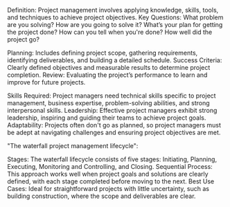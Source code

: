 Definition: Project management involves applying knowledge, skills, tools, and techniques to achieve project objectives.
Key Questions:
What problem are you solving?
How are you going to solve it?
What’s your plan for getting the project done?
How can you tell when you're done?
How well did the project go?

Planning: Includes defining project scope, gathering requirements, identifying deliverables, and building a detailed schedule.
Success Criteria: Clearly defined objectives and measurable results to determine project completion.
Review: Evaluating the project’s performance to learn and improve for future projects.


Skills Required: Project managers need technical skills specific to project management, business expertise, problem-solving abilities, and strong interpersonal skills.
Leadership: Effective project managers exhibit strong leadership, inspiring and guiding their teams to achieve project goals.
Adaptability: Projects often don't go as planned, so project managers must be adept at navigating challenges and ensuring project objectives are met.

"The waterfall project management lifecycle":

Stages: The waterfall lifecycle consists of five stages: Initiating, Planning, Executing, Monitoring and Controlling, and Closing.
Sequential Process: This approach works well when project goals and solutions are clearly defined, with each stage completed before moving to the next.
Best Use Cases: Ideal for straightforward projects with little uncertainty, such as building construction, where the scope and deliverables are clear. 
